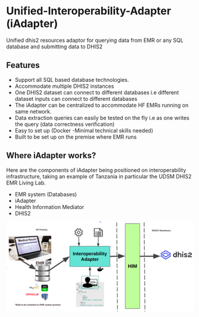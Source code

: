 # Unified-Interoperability-Adapter (iAdapter)
Unified dhis2 resources adaptor for querying data from EMR or any SQL database and submitting data to DHIS2

## Features
- Support all SQL based database technologies.
- Accommodate multiple DHIS2 instances
- One DHIS2 dataset can connect to different databases i.e different dataset inputs can connect to different databases
- The iAdapter can be centralized to accommodate HF EMRs running on same network.
- Data extraction queries can easily be tested on the fly i.e as one writes the query (data correctness verification)
- Easy to set up (Docker -Minimal technical skills needed)
- Built to be set up on the premise where EMR runs

## Where iAdapter works?
Here are the components of iAdapter being positioned on interoperability infrastructure, taking an example of Tanzania in particular the UDSM DHIS2 EMR Living Lab.
  - EMR system (Databases)
  - iAdapter
  - Health Information Mediator
  - DHIS2
  
<img src="https://github.com/udsm-dhis2-lab/unified-interoperability-adapter/blob/develop/ui/src/assets/images/unified_adapter_image.png" />
